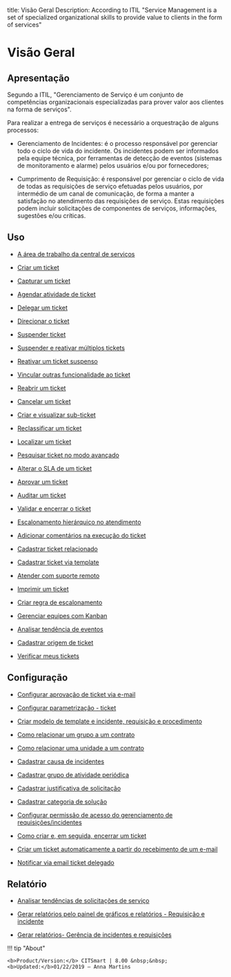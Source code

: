title: Visão Geral
Description: According to ITIL "Service Management is a set of specialized organizational skills to provide value to clients in the form of services"
# Visão Geral

Apresentação
----------------

Segundo a ITIL, "Gerenciamento de Serviço é um conjunto de competências organizacionais especializadas para prover valor aos clientes na forma de serviços".

Para realizar a entrega de serviços é necessário a orquestração de alguns processos:

-   Gerenciamento de Incidentes: é o processo responsável por gerenciar todo o ciclo de vida do incidente. Os incidentes podem ser informados pela equipe técnica, por ferramentas de detecção de eventos (sistemas de monitoramento e alarme) pelos usuários e/ou por fornecedores;

-   Cumprimento de Requisição: é responsável por gerenciar o ciclo de vida de todas as requisições de serviço efetuadas pelos usuários, por intermédio de um canal de comunicação, de forma a manter a satisfação no atendimento das requisições de serviço. Estas requisições podem incluir solicitações de componentes de serviços, informações, sugestões e/ou críticas.

Uso
-------

- [A área de trabalho da central de serviços](/pt-br/citsmart-platform-9/processes/tickets/use/desktop-of-service-desk.html)

- [Criar um ticket](/pt-br/citsmart-platform-9/processes/tickets/use/create-ticket.html)

- [Capturar um ticket](/pt-br/citsmart-platform-9/processes/tickets/use/capture-ticket.html)

- [Agendar atividade de ticket](/pt-br/citsmart-platform-9/processes/tickets/use/schedule-ticket-activity.html)

- [Delegar um ticket](/pt-br/citsmart-platform-9/processes/tickets/use/delegate-ticket.html)

- [Direcionar o ticket](/pt-br/citsmart-platform-9/processes/tickets/use/direct-the-ticket.html)

- [Suspender ticket](/pt-br/citsmart-platform-9/processes/tickets/use/suspend-ticket.html)

- [Suspender e reativar múltiplos tickets](/pt-br/citsmart-platform-9/processes/tickets/use/suspend-and-reactivate-tickets.html)

- [Reativar um ticket suspenso](/pt-br/citsmart-platform-9/processes/tickets/use/reactivate-a-ticket-suspended.html)

- [Vincular outras funcionalidade ao ticket](/pt-br/citsmart-platform-9/processes/tickets/use/link-other-functionalities-to-the-ticket.html)

- [Reabrir um ticket](/pt-br/citsmart-platform-9/processes/tickets/use/reopen-ticket.html)

- [Cancelar um ticket](/pt-br/citsmart-platform-9/processes/tickets/use/cancel-ticket.html)

- [Criar e visualizar sub-ticket](/pt-br/citsmart-platform-9/processes/tickets/use/create-and-view-sub-request.html)

- [Reclassificar um ticket](/pt-br/citsmart-platform-9/processes/tickets/use/reclassify-ticket.html)

- [Localizar um ticket](/pt-br/citsmart-platform-9/processes/tickets/use/locate-a-ticket.html)

- [Pesquisar ticket no modo avançado](/pt-br/citsmart-platform-9/processes/tickets/use/search-ticket-in-the-advanced-mode.html)

- [Alterar o SLA de um ticket](/pt-br/citsmart-platform-9/processes/tickets/use/change-SLA-of-a-ticket.html)

- [Aprovar um ticket](/pt-br/citsmart-platform-9/processes/tickets/use/approve-a-ticket.html)

- [Auditar um ticket](/pt-br/citsmart-platform-9/processes/tickets/use/audit-a-ticket.html)

- [Validar e encerrar o ticket](/pt-br/citsmart-platform-9/processes/tickets/use/validate-ticket.html)

- [Escalonamento hierárquico no atendimento](/pt-br/citsmart-platform-9/processes/tickets/use/hierarchical-escalation-in-the-attendance.html)

- [Adicionar comentários na execução do ticket](/pt-br/citsmart-platform-9/processes/tickets/use/register-ticket-occurrences.html)

- [Cadastrar ticket relacionado](/pt-br/citsmart-platform-9/processes/tickets/use/register-ticket-related.html)

- [Cadastrar ticket via template](/pt-br/citsmart-platform-9/processes/tickets/use/register-ticket-via-template.html)

- [Atender com suporte remoto](/pt-br/citsmart-platform-9/processes/tickets/use/attend-with-remote-support.html)

- [Imprimir um ticket](/pt-br/citsmart-platform-9/processes/tickets/use/print-ticket.html)

- [Criar regra de escalonamento](/pt-br/citsmart-platform-9/processes/tickets/use/create-escalation-rule.html)

- [Gerenciar equipes com Kanban](/pt-br/citsmart-platform-9/processes/tickets/use/manage-a-ticket-with-Kanban.html)

- [Analisar tendência de eventos](/pt-br/citsmart-platform-9/processes/tickets/use/analyze-event-trends.html)

- [Cadastrar origem de ticket](/pt-br/citsmart-platform-9/processes/tickets/use/register-ticket-source.html)

- [Verificar meus tickets](/pt-br/citsmart-platform-9/processes/tickets/use/verify-my-tickets.html)

Configuração
-----------------

- [Configurar aprovação de ticket via e-mail](/pt-br/citsmart-platform-9/processes/tickets/configuration/approve-request-via-email.html)

- [Configurar parametrização - ticket](/pt-br/citsmart-platform-9/platform-administration/parameters-list/configure-parametrization-ticket.html)

- [Criar modelo de template e incidente, requisição e procedimento](/pt-br/citsmart-platform-9/processes/tickets/configuration/create-template-of-ticket.html)

- [Como relacionar um grupo a um contrato](/pt-br/citsmart-platform-9/processes/tickets/configuration/relate-group-to-contract.html)

- [Como relacionar uma unidade a um contrato](/pt-br/citsmart-platform-9/processes/tickets/configuration/relate-unit-to-contract.html)

- [Cadastrar causa de incidentes](/pt-br/citsmart-platform-9/processes/portfolio-and-catalog/configuration/register-cause-incidents.html)

- [Cadastrar grupo de atividade periódica](/pt-br/citsmart-platform-9/additional-features/automation-of-operation/configuration/periodic-activity-group.html)

- [Cadastrar justificativa de solicitação](/pt-br/citsmart-platform-9/processes/portfolio-and-catalog/configuration/register-request-justification.html)

- [Cadastrar categoria de solução](/pt-br/citsmart-platform-9/processes/portfolio-and-catalog/configuration/register-solution-category.html)
 
- [Configurar permissão de acesso do gerenciamento de requisições/incidentes](/pt-br/citsmart-platform-9/initial-settings/access-settings/profile/access-ticket-management.html)

- [Como criar e, em seguida, encerrar um ticket](/pt-br/citsmart-platform-9/processes/tickets/configuration/create-then-close-ticket.html)

- [Criar um ticket automaticamente a partir do recebimento de um e-mail](/pt-br/citsmart-platform-9/processes/tickets/configuration/create-ticket-receiving-email.html)

- [Notificar via email ticket delegado](/pt-br/citsmart-platform-9/processes/tickets/configuration/notification-delegated-email-ticket.html)

Relatório
----------

- [Analisar tendências de solicitações de serviço](/pt-br/citsmart-platform-9/processes/tickets/use/analyse-service-request-trends.html)

- [Gerar relatórios pelo painel de gráficos e relatórios - Requisição e incidente](/pt-br/citsmart-platform-9/processes/tickets/use/generate-report-through-the-panel-of-charts.html)

- [Gerar relatórios- Gerência de incidentes e requisições](/pt-br/citsmart-platform-9/processes/tickets/use/generate-reports-tickets.html)

!!! tip "About"

    <b>Product/Version:</b> CITSmart | 8.00 &nbsp;&nbsp;
    <b>Updated:</b>01/22/2019 – Anna Martins
